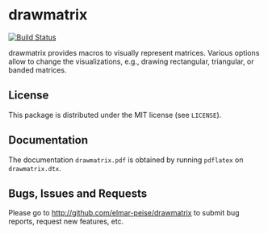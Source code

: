 drawmatrix
==========

[![Build Status](https://travis-ci.org/elmar-peise/drawmatrix.svg?branch=master)](https://travis-ci.org/elmar-peise/drawmatrix)

drawmatrix provides macros to visually represent matrices.  Various options
allow to change the visualizations, e.g., drawing rectangular, triangular, or
banded matrices.

## License

This package is distributed under the MIT license (see `LICENSE`).

## Documentation

The documentation `drawmatrix.pdf` is obtained by running `pdflatex` on
`drawmatrix.dtx`.

## Bugs, Issues and Requests

Please go to http://github.com/elmar-peise/drawmatrix to submit bug reports,
request new features, etc.
